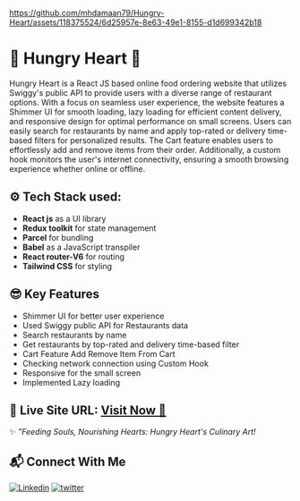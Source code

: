https://github.com/mhdamaan79/Hungry-Heart/assets/118375524/6d25957e-8e63-49e1-8155-d1d699342b18

# 💜 Hungry Heart 💜
Hungry Heart is a React JS based online food ordering website that utilizes Swiggy's public API to provide users with a diverse range of restaurant options. With a focus on seamless user experience, the website features a Shimmer UI for smooth loading, lazy loading for efficient content delivery, and responsive design for optimal performance on small screens. Users can easily search for restaurants by name and apply top-rated or delivery time-based filters for personalized results. The Cart feature enables users to effortlessly add and remove items from their order. Additionally, a custom hook monitors the user's internet connectivity, ensuring a smooth browsing experience whether online or offline.

## ⚙️ Tech Stack used:

-  **React js** as a UI library
-  **Redux toolkit** for state management
-  **Parcel** for bundling
-  **Babel** as a JavaScript transpiler
-  **React router-V6** for routing
-  **Tailwind CSS** for styling

## 😎 Key Features

-  Shimmer UI for better user experience
-  Used Swiggy public API for Restaurants data
-  Search restaurants by name
-  Get restaurants by top-rated and delivery time-based filter
-  Cart Feature Add Remove Item From Cart
-  Checking network connection using Custom Hook
-  Responsive for the small screen
-  Implemented Lazy loading

## 📌 Live Site URL: <a href="https://hungry-heart-git-master-mhdamaan79.vercel.app/">**Visit Now** 🚀</a>
✨ *"Feeding Souls, Nourishing Hearts: Hungry Heart's Culinary Art!*

## 📬 Connect With Me

[![Linkedin](https://img.shields.io/badge/LinkedIn-1877F2?style=for-the-badge&logo=linkedin&logoColor=white)](https://www.linkedin.com/in/mhdamaan79/)
[![twitter](	https://img.shields.io/badge/Twitter-1DA1F2?style=for-the-badge&logo=twitter&logoColor=white)](https://twitter.com/mhdamaan79)
